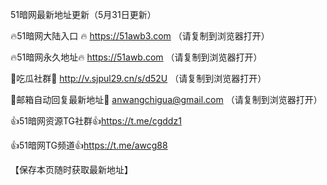 51暗网最新地址更新（5月31日更新）

🔥51暗网大陆入口 🔥 https://51awb3.com （请复制到浏览器打开）

🔥51暗网永久地址🔥 https://51awb.com （请复制到浏览器打开）

💋吃瓜社群💋 http://v.sjpul29.cn/s/d52U （请复制到浏览器打开）

💋邮箱自动回复最新地址💋 anwangchigua@gmail.com （请复制到浏览器打开）

👍51暗网资源TG社群👍https://t.me/cgddz1

👍51暗网TG频道👍https://t.me/awcg88

【保存本页随时获取最新地址】
